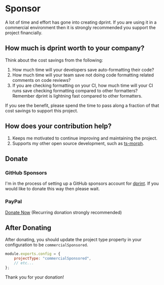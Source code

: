 # Sponsor

A lot of time and effort has gone into creating dprint. If you are using it in a commercial environment then it is strongly recommended you support the project financially.

## How much is dprint worth to your company?

Think about the cost savings from the following:

1. How much time will your developers save auto-formatting their code?
2. How much time will your team save not doing code formatting related comments on code reviews?
3. If you are checking formatting on your CI, how much time will your CI runs save checking formatting compared to other formatters? Remember dprint is lightning fast compared to other formatters.

If you see the benefit, please spend the time to pass along a fraction of that cost savings to support this project.

## How does your contribution help?

1. Keeps me motivated to continue improving and maintaining the project.
2. Supports my other open source development, such as [ts-morph](https://github.com/dsherret/ts-morph).

## Donate

### GitHub Sponsors

I'm in the process of setting up a GitHub sponsors account for [dprint](https://github.com/dprint). If you would like to donate this way then please wait.

### PayPal

[Donate Now](https://www.paypal.com/cgi-bin/webscr?cmd=_s-xclick&hosted_button_id=Z2LLZ62KCCAXW&source=url) (Recurring donation strongly recommended)

## After Donating

After donating, you should update the project type property in your configuration to be `commercialSponsored`.

```js
module.exports.config = {
    projectType: "commercialSponsored",
    // etc...
};
```

Thank you for your donation!

